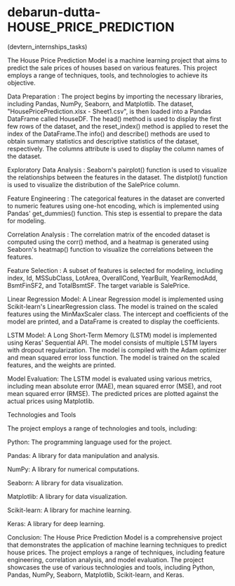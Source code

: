 # debarun-dutta-HOUSE_PRICE_PREDICTION

(devtern_internships_tasks)

The House Price Prediction Model is a machine learning project that aims to predict the sale prices of houses based on various features. This project employs a range of techniques, tools, and technologies to achieve its objective.

Data Preparation :  The project begins by importing the necessary libraries, including Pandas, NumPy, Seaborn, and Matplotlib. The dataset, "HousePricePrediction.xlsx - Sheet1.csv", is then loaded into a Pandas DataFrame called HouseDF. The head() method is used to display the first few rows of the dataset, and the reset_index() method is applied to reset the index of the DataFrame.The info() and describe() methods are used to obtain summary statistics and descriptive statistics of the dataset, respectively. The columns attribute is used to display the column names of the dataset.

Exploratory Data Analysis : Seaborn's pairplot() function is used to visualize the relationships between the features in the dataset. The distplot() function is used to visualize the distribution of the SalePrice column.

Feature Engineering : The categorical features in the dataset are converted to numeric features using one-hot encoding, which is implemented using Pandas' get_dummies() function. This step is essential to prepare the data for modeling.

Correlation Analysis : The correlation matrix of the encoded dataset is computed using the corr() method, and a heatmap is generated using Seaborn's heatmap() function to visualize the correlations between the features.

Feature Selection : A subset of features is selected for modeling, including index, Id, MSSubClass, LotArea, OverallCond, YearBuilt, YearRemodAdd, BsmtFinSF2, and TotalBsmtSF. The target variable is SalePrice.

Linear Regression Model: A Linear Regression model is implemented using Scikit-learn's LinearRegression class. The model is trained on the scaled features using the MinMaxScaler class. The intercept and coefficients of the model are printed, and a DataFrame is created to display the coefficients.

LSTM Model: A Long Short-Term Memory (LSTM) model is implemented using Keras' Sequential API. The model consists of multiple LSTM layers with dropout regularization. The model is compiled with the Adam optimizer and mean squared error loss function. The model is trained on the scaled features, and the weights are printed.

Model Evaluation: The LSTM model is evaluated using various metrics, including mean absolute error (MAE), mean squared error (MSE), and root mean squared error (RMSE). The predicted prices are plotted against the actual prices using Matplotlib.


Technologies and Tools

The project employs a range of technologies and tools, including:

Python: The programming language used for the project.

Pandas: A library for data manipulation and analysis.

NumPy: A library for numerical computations.

Seaborn: A library for data visualization.

Matplotlib: A library for data visualization.

Scikit-learn: A library for machine learning.

Keras: A library for deep learning.


Conclusion: The House Price Prediction Model is a comprehensive project that demonstrates the application of machine learning techniques to predict house prices. The project employs a range of techniques, including feature engineering, correlation analysis, and model evaluation. The project showcases the use of various technologies and tools, including Python, Pandas, NumPy, Seaborn, Matplotlib, Scikit-learn, and Keras.
